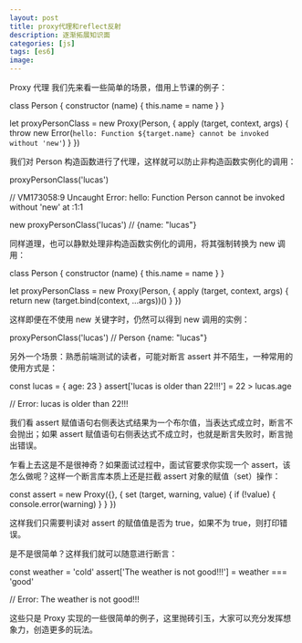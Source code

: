 ```yaml
---
layout: post
title: proxy代理和reflect反射
description: 逐渐拓展知识面
categories: [js]
tags: [es6]
image: 
---
```


Proxy 代理
我们先来看一些简单的场景，借用上节课的例子：

class Person {
constructor (name) {
this.name = name
}
}

let proxyPersonClass = new Proxy(Person, {
apply (target, context, args) {
throw new Error(`hello: Function ${target.name} cannot be invoked without 'new'`)
}
})

我们对 Person 构造函数进行了代理，这样就可以防止非构造函数实例化的调用：

proxyPersonClass('lucas')

// VM173058:9 Uncaught Error: hello: Function Person cannot be invoked without 'new'
at :1:1

new proxyPersonClass('lucas')
// {name: "lucas"}

同样道理，也可以静默处理非构造函数实例化的调用，将其强制转换为 new 调用：

class Person {
constructor (name) {
this.name = name
}
}

let proxyPersonClass = new Proxy(Person, {
apply (target, context, args) {
return new (target.bind(context, ...args))()
}
})

这样即便在不使用 new 关键字时，仍然可以得到 new 调用的实例：

proxyPersonClass('lucas')
// Person {name: "lucas"}

另外一个场景：熟悉前端测试的读者，可能对断言 assert 并不陌生，一种常用的使用方式是：

const lucas = {
age: 23
}
assert['lucas is older than 22!!!'] = 22 > lucas.age

// Error: lucas is older than 22!!!

我们看 assert 赋值语句右侧表达式结果为一个布尔值，当表达式成立时，断言不会抛出；如果 assert 赋值语句右侧表达式不成立时，也就是断言失败时，断言抛出错误。

乍看上去这是不是很神奇？如果面试过程中，面试官要求你实现一个 assert，该怎么做呢？这样一个断言库本质上还是拦截 assert 对象的赋值（set）操作：

const assert = new Proxy({}, {
set (target, warning, value) {
if (!value) {
console.error(warning)
}
}
})

这样我们只需要判读对 assert 的赋值值是否为 true，如果不为 true，则打印错误。

是不是很简单？这样我们就可以随意进行断言：

const weather = 'cold'
assert['The weather is not good!!!'] = weather === 'good'

// Error: The weather is not good!!!

这些只是 Proxy 实现的一些很简单的例子，这里抛砖引玉，大家可以充分发挥想象力，创造更多的玩法。
